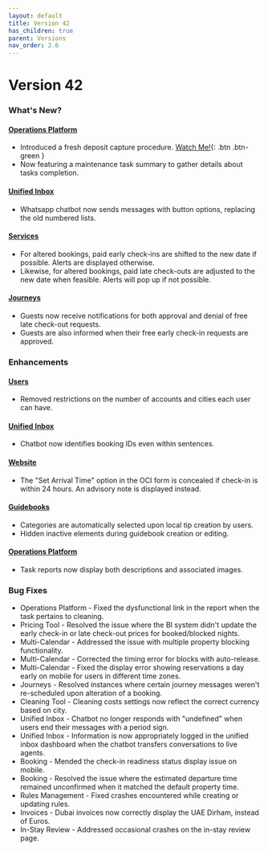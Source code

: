 ```yaml
---
layout: default
title: Version 42
has_children: true
parent: Versions
nav_order: 2.6
---
```



# Version 42

### What's New?

#### <u>Operations Platform</u>
- Introduced a fresh deposit capture procedure. <span class="fs-1">[Watch Me!](./depositFlow/depositFlow.html){: .btn .btn-green }</span>
- Now featuring a maintenance task summary to gather details about tasks completion.

#### <u>Unified Inbox</u>
- Whatsapp chatbot now sends messages with button options, replacing the old numbered lists.

#### <u>Services</u>
- For altered bookings, paid early check-ins are shifted to the new date if possible. Alerts are displayed otherwise.
- Likewise, for altered bookings, paid late check-outs are adjusted to the new date when feasible. Alerts will pop up if not possible.

#### <u>Journeys</u>
- Guests now receive notifications for both approval and denial of free late check-out requests.
- Guests are also informed when their free early check-in requests are approved.

### Enhancements

#### <u>Users</u>
- Removed restrictions on the number of accounts and cities each user can have.

#### <u>Unified Inbox</u>
- Chatbot now identifies booking IDs even within sentences.

#### <u>Website</u>
- The "Set Arrival Time" option in the OCI form is concealed if check-in is within 24 hours. An advisory note is displayed instead.

#### <u>Guidebooks</u>
- Categories are automatically selected upon local tip creation by users.
- Hidden inactive elements during guidebook creation or editing.

#### <u>Operations Platform</u>
- Task reports now display both descriptions and associated images.

### Bug Fixes

- Operations Platform - Fixed the dysfunctional link in the report when the task pertains to cleaning.
- Pricing Tool - Resolved the issue where the BI system didn't update the early check-in or late check-out prices for booked/blocked nights.
- Multi-Calendar - Addressed the issue with multiple property blocking functionality.
- Multi-Calendar - Corrected the timing error for blocks with auto-release.
- Multi-Calendar - Fixed the display error showing reservations a day early on mobile for users in different time zones.
- Journeys - Resolved instances where certain journey messages weren't re-scheduled upon alteration of a booking.
- Cleaning Tool - Cleaning costs settings now reflect the correct currency based on city.
- Unified Inbox - Chatbot no longer responds with "undefined" when users end their messages with a period sign.
- Unified Inbox - Information is now appropriately logged in the unified inbox dashboard when the chatbot transfers conversations to live agents.
- Booking - Mended the check-in readiness status display issue on mobile.
- Booking - Resolved the issue where the estimated departure time remained unconfirmed when it matched the default property time.
- Rules Management - Fixed crashes encountered while creating or updating rules.
- Invoices - Dubai invoices now correctly display the UAE Dirham, instead of Euros.
- In-Stay Review - Addressed occasional crashes on the in-stay review page.
